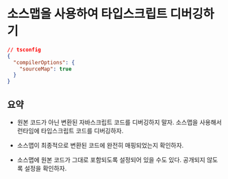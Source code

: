 # 소스맵을 사용하여 타입스크립트 디버깅하기

```json
// tsconfig
{
  "compilerOptions": {
    "sourceMap": true
  }
}
```

## 요약

- 원본 코드가 아닌 변환된 자바스크립트 코드를 디버깅하지 말자.
  소스맵을 사용해서 런타임에 타입스크립트 코드를 디버깅하자.

- 소스맵이 최종적으로 변환된 코드에 완전히 매핑되었는지 확인하자.

- 소스맵에 원본 코드가 그대로 포함되도록 설정되어 있을 수도 있다.
  공개되지 않도록 설정을 확인하자.
